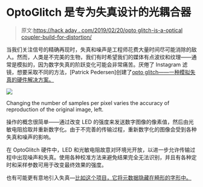 # OptoGlitch 是专为失真设计的光耦合器

> 原文:[https://hack aday . com/2019/02/20/opto glitch-is-a-optical coupler-build-for-distortion/](https://hackaday.com/2019/02/20/optoglitch-is-an-optocoupler-built-for-distortion/)

当我们关注信号的精确再现时，失真和噪声是工程师花费大量时间尽可能消除的敌人。然而，人类是不完美的生物，我们有时希望我们的媒体有点波纹和纹理——通常是模拟的，因为数字失真的阶跃变化可能会非常痛苦。厌倦了 Instagram 滤镜，想要采取不同的方法，[Patrick Pedersen]创建了[opto glitch——一种模拟失真的硬件解决方案。](https://github.com/UniQHW/OptoGlitch)

![](../Images/407accde74282b464a950b189bab3a12.png)

Changing the number of samples per pixel varies the accuracy of reproduction of the original image, left.

操作的概念很简单——通过改变 LED 的强度来发送数字图像的像素值，然后由光敏电阻拾取并重新数字化。由于不完善的传输过程，重新数字化的图像会受到各种失真和噪声的影响。

在 OptoGlitch 硬件中，LED 和光敏电阻故意对环境光开放，以进一步允许传输过程中出现噪声和失真。使用各种校准方法来避免结果完全无法识别，并且有各种定时和采样参数可用于改变最终效果的强度。

也有可能更有意地引入失真—[比如这个项目，它将元数据隐藏在畸形的字形中。](https://hackaday.com/2018/05/31/distorted-text-says-a-lot/)